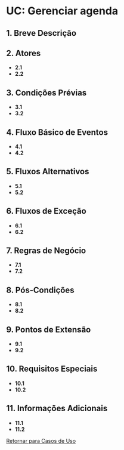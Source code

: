 # **UC: Gerenciar agenda**

## **1. Breve Descrição**

## **2. Atores**
- **2.1** 
- **2.2** 
## **3. Condições Prévias**
- **3.1**
- **3.2**
## **4. Fluxo Básico de Eventos**
- **4.1**
- **4.2**
## **5. Fluxos Alternativos**
- **5.1**
- **5.2**
## **6. Fluxos de Exceção**
- **6.1**
- **6.2**
## **7. Regras de Negócio**
- **7.1**
- **7.2**
## **8. Pós-Condições**
- **8.1**
- **8.2**
## **9. Pontos de Extensão**
- **9.1**
- **9.2**
## **10. Requisitos Especiais**
- **10.1**
- **10.2**
## **11. Informações Adicionais**
- **11.1**
- **11.2**

[Retornar para Casos de Uso](UC.md)
